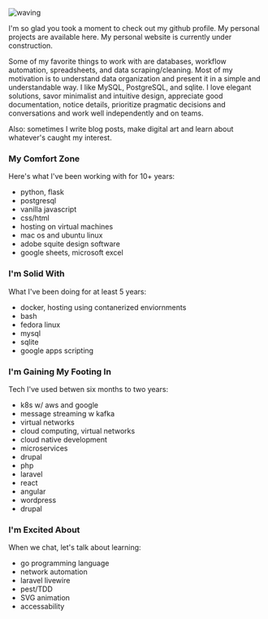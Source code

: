 ![waving](https://capsule-render.vercel.app/api?type=waving&height=200&text=hello%20everybody&fontAlign=40&fontAlignY=40&fontColor=ffffff&color=0:1f7a7a,4:008080,19:009999,65:3380cc,92:b53389,100:9d0759)

I'm so glad you took a moment to check out my github profile. My personal projects are available here. My personal website is currently under construction.

Some of my favorite things to work with are databases, workflow automation, spreadsheets, and data scraping/cleaning. Most of my motivation is to understand data organization and present it in a simple and understandable way. I like MySQL, PostgreSQL, and sqlite. I love elegant solutions, savor minimalist and intuitive design, appreciate good documentation, notice details, prioritize pragmatic decisions and conversations and work well independently and on teams.

Also: sometimes I write blog posts, make digital art and learn about whatever's caught my interest. 

### My Comfort Zone
Here's what I've been working with for 10+ years:
- python, flask
- postgresql
- vanilla javascript
- css/html
- hosting on virtual machines
- mac os and ubuntu linux
- adobe squite design software
- google sheets, microsoft excel

### I'm Solid With
What I've been doing for at least 5 years:
- docker, hosting using contanerized enviornments
- bash
- fedora linux
- mysql
- sqlite
- google apps scripting

### I'm Gaining My Footing In
Tech I've used betwen six months to two years:
- k8s w/ aws and google
- message streaming w kafka
- virtual networks
- cloud computing, virtual networks
- cloud native development
- microservices
- drupal
- php
- laravel
- react
- angular
- wordpress
- drupal

### I'm Excited About
When we chat, let's talk about learning:
- go programming language
- network automation
- laravel livewire
- pest/TDD
- SVG animation
- accessability
